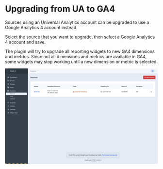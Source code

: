# Upgrading from UA to GA4

Sources using an Universal Analytics account can be upgraded to use a Google Analytics 4 account instead.

Select the source that you want to upgrade, then select a Google Analytics 4 account and save.

The plugin will try to upgrade all reporting widgets to new GA4 dimensions and metrics. Since not all dimensions and metrics are available in GA4, some widgets may stop working until a new dimension or metric is selected.

![Configure the OAuth client](./resources/screenshots/upgrading-ua-to-ga4@2x.png)
